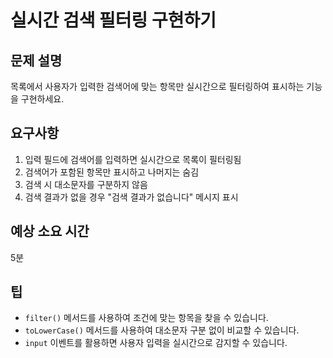 # 실시간 검색 필터링 구현하기

## 문제 설명
목록에서 사용자가 입력한 검색어에 맞는 항목만 실시간으로 필터링하여 표시하는 기능을 구현하세요.

## 요구사항
1. 입력 필드에 검색어를 입력하면 실시간으로 목록이 필터링됨
2. 검색어가 포함된 항목만 표시하고 나머지는 숨김
3. 검색 시 대소문자를 구분하지 않음
4. 검색 결과가 없을 경우 "검색 결과가 없습니다" 메시지 표시

## 예상 소요 시간
5분

## 팁
- `filter()` 메서드를 사용하여 조건에 맞는 항목을 찾을 수 있습니다.
- `toLowerCase()` 메서드를 사용하여 대소문자 구분 없이 비교할 수 있습니다.
- `input` 이벤트를 활용하면 사용자 입력을 실시간으로 감지할 수 있습니다.
